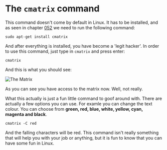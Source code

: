 # The `cmatrix` command

This command doesn't come by default in Linux. It has to be installed, and as seen in chapter [052](/ebook/en/content/052-the-apt-command.md) we need to run the following command:

```
sudo apt-get install cmatrix
```

And after everything is installed, you have become a 'legit hacker'. In order to use this command, just type in `cmatrix` and press enter:

```
cmatrix
```

And this is what you should see:

![The Matrix](https://imgur.com/h5ZKcKQ.png)

As you can see you have access to the matrix now. Well, not really.

What this actually is just a fun little command to goof around with. There are actually a few options you can use. For examle you can change the text colour. You can choose from **green, red, blue, white, yellow, cyan, magenta and black**.

```
cmatrix -C red
```

And the falling characters will be red. This command isn't really something that will help you with your job or anything, but it is fun to know that you can have some fun in Linux.
